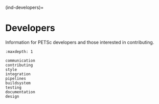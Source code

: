 (ind-developers)=

# Developers

Information for PETSc developers and those interested in contributing.

```{toctree}
:maxdepth: 1

communication
contributing
style
integration
pipelines
buildsystem
testing
documentation
design
```
